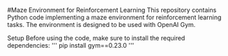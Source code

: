#Maze Environment for Reinforcement Learning
This repository contains Python code implementing a maze environment for reinforcement learning tasks. The environment is designed to be used with OpenAI Gym.

Setup
Before using the code, make sure to install the required dependencies:
'''
pip install gym==0.23.0
'''
